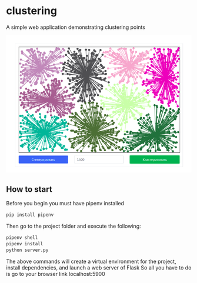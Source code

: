# clustering
A simple web application demonstrating clustering points

![Иллюстрация к проекту](https://github.com/Vladimirch1397/clustering/raw/v1.0.0/screenshots/screenshot.png)

## How to start
Before you begin you must have pipenv installed
```bash
pip install pipenv
```
Then go to the project folder and execute the following:
```bash
pipenv shell
pipenv install
python server.py
```
The above commands will create a virtual environment for the project, install dependencies, and launch a web server of Flask
So all you have to do is go to your browser link localhost:5900
